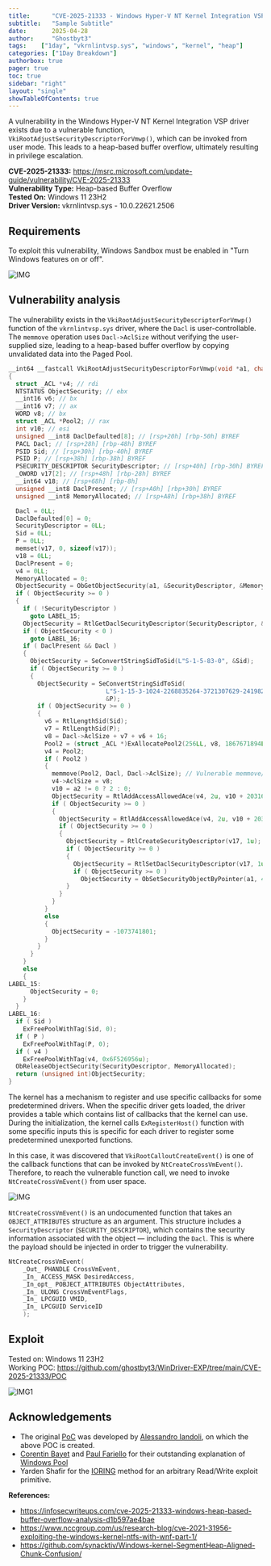 ```yaml
---
title:      "CVE-2025-21333 - Windows Hyper-V NT Kernel Integration VSP Elevation of Privilege Vulnerabilities"
subtitle:   "Sample Subtitle"
date:       2025-04-28
author:     "Ghostbyt3"
tags:    ["1day", "vkrnlintvsp.sys", "windows", "kernel", "heap"]
categories: ["1Day Breakdown"]
authorbox: true
pager: true
toc: true
sidebar: "right"
layout: "single"
showTableOfContents: true
---
```


A vulnerability in the Windows Hyper-V NT Kernel Integration VSP driver exists due to a vulnerable function, `VkiRootAdjustSecurityDescriptorForVmwp()`, which can be invoked from user mode. This leads to a heap-based buffer overflow, ultimately resulting in privilege escalation.


**CVE-2025-21333:** https://msrc.microsoft.com/update-guide/vulnerability/CVE-2025-21333  
**Vulnerability Type:** Heap-based Buffer Overflow  
**Tested On:** Windows 11 23H2  
**Driver Version:** vkrnlintvsp.sys - 10.0.22621.2506  

## Requirements

To exploit this vulnerability, Windows Sandbox must be enabled in "Turn Windows features on or off". 

![IMG](/img/cve-2025-21333/img.png)

## Vulnerability analysis

The vulnerability exists in the `VkiRootAdjustSecurityDescriptorForVmwp()` function of the `vkrnlintvsp.sys` driver, where the `Dacl` is user-controllable. The `memmove` operation uses `Dacl->AclSize` without verifying the user-supplied size, leading to a heap-based buffer overflow by copying unvalidated data into the Paged Pool.

```c++
__int64 __fastcall VkiRootAdjustSecurityDescriptorForVmwp(void *a1, char a2)
{
  struct _ACL *v4; // rdi
  NTSTATUS ObjectSecurity; // ebx
  __int16 v6; // bx
  __int16 v7; // ax
  WORD v8; // bx
  struct _ACL *Pool2; // rax
  int v10; // esi
  unsigned __int8 DaclDefaulted[8]; // [rsp+20h] [rbp-50h] BYREF
  PACL Dacl; // [rsp+28h] [rbp-48h] BYREF
  PSID Sid; // [rsp+30h] [rbp-40h] BYREF
  PSID P; // [rsp+38h] [rbp-38h] BYREF
  PSECURITY_DESCRIPTOR SecurityDescriptor; // [rsp+40h] [rbp-30h] BYREF
  _OWORD v17[2]; // [rsp+48h] [rbp-28h] BYREF
  __int64 v18; // [rsp+68h] [rbp-8h]
  unsigned __int8 DaclPresent; // [rsp+A0h] [rbp+30h] BYREF
  unsigned __int8 MemoryAllocated; // [rsp+A8h] [rbp+38h] BYREF

  Dacl = 0LL;
  DaclDefaulted[0] = 0;
  SecurityDescriptor = 0LL;
  Sid = 0LL;
  P = 0LL;
  memset(v17, 0, sizeof(v17));
  v18 = 0LL;
  DaclPresent = 0;
  v4 = 0LL;
  MemoryAllocated = 0;
  ObjectSecurity = ObGetObjectSecurity(a1, &SecurityDescriptor, &MemoryAllocated);
  if ( ObjectSecurity >= 0 )
  {
    if ( !SecurityDescriptor )
      goto LABEL_15;
    ObjectSecurity = RtlGetDaclSecurityDescriptor(SecurityDescriptor, &DaclPresent, &Dacl, DaclDefaulted);
    if ( ObjectSecurity < 0 )
      goto LABEL_16;
    if ( DaclPresent && Dacl )
    {
      ObjectSecurity = SeConvertStringSidToSid(L"S-1-5-83-0", &Sid);
      if ( ObjectSecurity >= 0 )
      {
        ObjectSecurity = SeConvertStringSidToSid(
                           L"S-1-15-3-1024-2268835264-3721307629-241982045-173645152-1490879176-104643441-2915960892-1612460704",
                           &P);
        if ( ObjectSecurity >= 0 )
        {
          v6 = RtlLengthSid(Sid);
          v7 = RtlLengthSid(P);
          v8 = Dacl->AclSize + v7 + v6 + 16;
          Pool2 = (struct _ACL *)ExAllocatePool2(256LL, v8, 1867671894LL);
          v4 = Pool2;
          if ( Pool2 )
          {
            memmove(Pool2, Dacl, Dacl->AclSize); // Vulnerable memmove/memcpy call
            v4->AclSize = v8;
            v10 = a2 != 0 ? 2 : 0;
            ObjectSecurity = RtlAddAccessAllowedAce(v4, 2u, v10 + 2031617, Sid);
            if ( ObjectSecurity >= 0 )
            {
              ObjectSecurity = RtlAddAccessAllowedAce(v4, 2u, v10 + 2031617, P);
              if ( ObjectSecurity >= 0 )
              {
                ObjectSecurity = RtlCreateSecurityDescriptor(v17, 1u);
                if ( ObjectSecurity >= 0 )
                {
                  ObjectSecurity = RtlSetDaclSecurityDescriptor(v17, 1u, v4, 0);
                  if ( ObjectSecurity >= 0 )
                    ObjectSecurity = ObSetSecurityObjectByPointer(a1, 4LL, v17);
                }
              }
            }
          }
          else
          {
            ObjectSecurity = -1073741801;
          }
        }
      }
    }
    else
    {
LABEL_15:
      ObjectSecurity = 0;
    }
  }
LABEL_16:
  if ( Sid )
    ExFreePoolWithTag(Sid, 0);
  if ( P )
    ExFreePoolWithTag(P, 0);
  if ( v4 )
    ExFreePoolWithTag(v4, 0x6F526956u);
  ObReleaseObjectSecurity(SecurityDescriptor, MemoryAllocated);
  return (unsigned int)ObjectSecurity;
}
```

The kernel has a mechanism to register and use specific callbacks for some predetermined drivers. When the specific driver gets loaded, the driver provides a table which contains list of callbacks that the kernel can use. During the initialization, the kernel calls `ExRegisterHost()` function with some specific inputs this is specific for each driver to register some predetermined unexported functions. 

In this case, it was discovered that `VkiRootCalloutCreateEvent()` is one of the callback functions that can be invoked by `NtCreateCrossVmEvent()`. Therefore, to reach the vulnerable function call, we need to invoke `NtCreateCrossVmEvent()` from user space.

![IMG](/img/cve-2025-21333/img2.png)

`NtCreateCrossVmEvent()` is an undocumented function that takes an `OBJECT_ATTRIBUTES` structure as an argument. This structure includes a `SecurityDescriptor` (`SECURITY_DESCRIPTOR`), which contains the security information associated with the object — including the `Dacl`. This is where the payload should be injected in order to trigger the vulnerability.
```c++
NtCreateCrossVmEvent(
    _Out_ PHANDLE CrossVmEvent,
    _In_ ACCESS_MASK DesiredAccess,
    _In_opt_ POBJECT_ATTRIBUTES ObjectAttributes,
    _In_ ULONG CrossVmEventFlags,
    _In_ LPCGUID VMID,
    _In_ LPCGUID ServiceID
    );
```

## Exploit

Tested on: Windows 11 23H2  
Working POC: https://github.com/ghostbyt3/WinDriver-EXP/tree/main/CVE-2025-21333/POC

![IMG1](/img/cve-2025-21333/img1.png)

## Acknowledgements

- The original [PoC](https://github.com/MrAle98/CVE-2025-21333-POC) was developed by [Alessandro Iandoli](https://x.com/MrAle_98), on which the above POC is created.
- [Corentin Bayet](https://x.com/onlytheduck) and [Paul Fariello](https://x.com/paulfariello) for their outstanding explanation of [Windows Pool](https://www.sstic.org/media/SSTIC2020/SSTIC-actes/pool_overflow_exploitation_since_windows_10_19h1/SSTIC2020-Article-pool_overflow_exploitation_since_windows_10_19h1-bayet_fariello.pdf)
- Yarden Shafir for the [IORING](https://windows-internals.com/one-i-o-ring-to-rule-them-all-a-full-read-write-exploit-primitive-on-windows-11/) method for an arbitrary Read/Write exploit primitive. 


**References:**

- https://infosecwriteups.com/cve-2025-21333-windows-heap-based-buffer-overflow-analysis-d1b597ae4bae
- https://www.nccgroup.com/us/research-blog/cve-2021-31956-exploiting-the-windows-kernel-ntfs-with-wnf-part-1/
- https://github.com/synacktiv/Windows-kernel-SegmentHeap-Aligned-Chunk-Confusion/